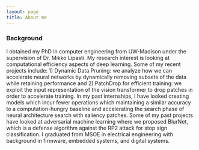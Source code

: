 ```yaml
---
layout: page
title: About me
---
```


### Background

I obtained my PhD in computer engineering from UW-Madison under the supervision of Dr. Mikko Lipasti. My research interest is looking at computational efficiency aspects of deep learning. Some of my recent projects include: 1) Dynamic Data Pruning: we analyze how we can accelerate neural networks by dynamically removing subsets of the data while retaining performance and 2) PatchDrop for efficient training: we exploit the input representation of the vision transformer to drop patches in order to accelerate training. In my past internships, I have looked creating models which incur fewer operations which maintaining a similar accuracy to a computation-hungry baseline and accelerating the search phase of neural architecture search with saliency patches. Some of my past projects have looked at adversarial machine learning where we proposed BlurNet, which is a defense algorithm against the RP2 attack for stop sign classification. I graduated from MSOE in electrical engineering with background in firmware, embedded systems, and digital systems.
